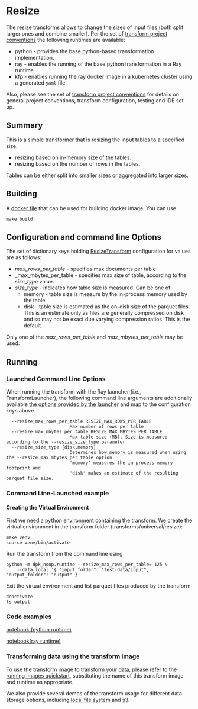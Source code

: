 # Resize

The resize transforms allows to change the sizes of input files (both split larger ones and combine smaller).
Per the set of [transform project conventions](../../README.md#transform-project-conventions)
the following runtimes are available:

* python - provides the base python-based transformation
  implementation.
* ray - enables the running of the base python transformation
  in a Ray runtime
* [kfp](kfp_ray/README.md) - enables running the ray docker image
  in a kubernetes cluster using a generated `yaml` file.

Also, please see the set of
[transform project conventions](../../README.md#transform-project-conventions)
for details on general project conventions, transform configuration,
testing and IDE set up.

## Summary

This is a simple transformer that is resizing the input tables to a specified size. 
* resizing based on in-memory size of the tables.
* resizing based on the number of rows in the tables. 

Tables can be either split into smaller sizes or aggregated into larger sizes.

## Building

A [docker file](Dockerfile.python) that can be used for building docker image. You can use

```shell
make build 
```

## Configuration and command line Options

The set of dictionary keys holding [ResizeTransform](dpk_resize/transform.py)
configuration for values are as follows:

* _max_rows_per_table_ - specifies max documents per table
* _max_mbytes_per_table - specifies max size of table, according to the _size_type_ value.
* _size_type_ - indicates how table size is measured. Can be one of
    * memory - table size is measure by the in-process memory used by the table
    * disk - table size is estimated as the on-disk size of the parquet files.  This is an estimate only
        as files are generally compressed on disk and so may not be exact due varying compression ratios.
        This is the default.

Only one of the _max_rows_per_table_ and _max_mbytes_per_table_ may be used.

## Running

### Launched Command Line Options 
When running the transform with the Ray launcher (i.e., TransformLauncher),
the following command line arguments are additionally available 
[the options provided by the launcher](../../../data-processing-lib/doc/launcher-options.md) and map to the configuration keys above.

```
  --resize_max_rows_per_table RESIZE_MAX_ROWS_PER_TABLE
                        Max number of rows per table
  --resize_max_mbytes_per_table RESIZE_MAX_MBYTES_PER_TABLE
                        Max table size (MB). Size is measured according to the --resize_size_type parameter
  --resize_size_type {disk,memory}
                        Determines how memory is measured when using the --resize_max_mbytes_per_table option.
                        'memory' measures the in-process memory footprint and 
                        'disk' makes an estimate of the resulting parquet file size.
```

### Command Line-Launched example


#### Creating the Virtual Environment
First we need a python environment containing the transform.
We create the virtual environment in the transform folder (transforms/universal/resize):
```shell
make venv
source venv/bin/activate
```
Run the transform from the command line using
```shell
python -m dpk_noop.runtime --resize_max_rows_per_table= 125 \
    --data_local '{ "input_folder": "test-data/input", "output_folder": "output" }'
```
Exit the virtual environment and list parquet files produced by the transform
```shell
deactivate
ls output
```
### Code examples

[notebook (python runtime)](resize.ipynb)

[notebook(ray runtime)](resize-ray.ipynb)


### Transforming data using the transform image

To use the transform image to transform your data, please refer to the 
[running images quickstart](../../../doc/quick-start/run-transform-image.md),
substituting the name of this transform image and runtime as appropriate. 

We also provide several demos of the transform usage for different data storage options, including
[local file system](dpk_resize/ray/local.py) and [s3](dpk_resize/ray/s3.py).

